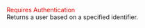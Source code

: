 <span style="color:red">Requires Authentication</span>  
Returns a user based on a specified identifier.